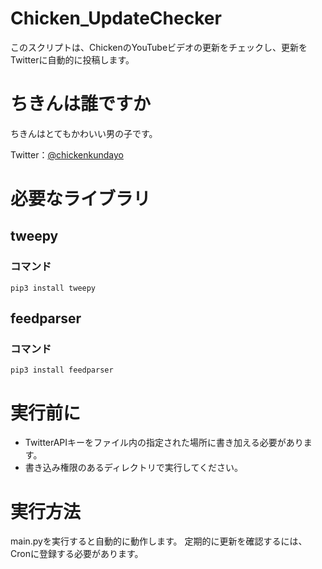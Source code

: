 # Chicken_UpdateChecker
このスクリプトは、ChickenのYouTubeビデオの更新をチェックし、更新をTwitterに自動的に投稿します。

# ちきんは誰ですか
ちきんはとてもかわいい男の子です。

Twitter：[@chickenkundayo](https://twitter.com/chickenkundayo)

# 必要なライブラリ
## tweepy
### コマンド
    pip3 install tweepy
  
## feedparser
### コマンド
    pip3 install feedparser

# 実行前に
 - TwitterAPIキーをファイル内の指定された場所に書き加える必要があります。
 - 書き込み権限のあるディレクトリで実行してください。

# 実行方法
main.pyを実行すると自動的に動作します。 定期的に更新を確認するには、Cronに登録する必要があります。
